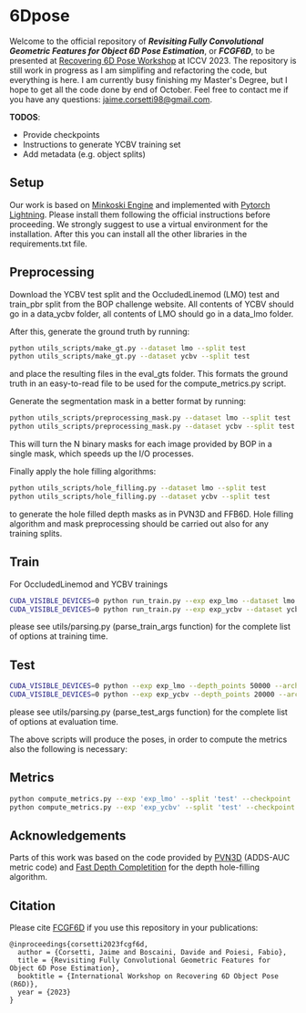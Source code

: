 # 6Dpose

Welcome to the official repository of ***Revisiting Fully Convolutional Geometric Features for Object 6D Pose Estimation***, or ***FCGF6D***,
to be presented at [Recovering 6D Pose Workshop](https://cmp.felk.cvut.cz/sixd/workshop_2023/) at ICCV 2023.
The repository is still work in progress as I am simplifing and refactoring the code, but everything is here. 
I am currently busy finishing my Master's Degree, but I hope to get all the code done by end of October.
Feel free to contact me if you have any questions: jaime.corsetti98@gmail.com.

**TODOS**:
- Provide checkpoints
- Instructions to generate YCBV training set
- Add metadata (e.g. object splits)

## Setup

Our work is based on [Minkoski Engine](https://github.com/NVIDIA/MinkowskiEngine) and implemented with [Pytorch Lightning](https://lightning.ai/docs/pytorch/stable/).
Please install them following the official instructions before proceeding.
We strongly suggest to use a virtual environment for the installation.
After this you can install all the other libraries in the requirements.txt file.

## Preprocessing

Download the YCBV test split and the OccludedLinemod (LMO) test and train_pbr split from the BOP challenge website.
All contents of YCBV should go in a data_ycbv folder, all contents of LMO should go in a data_lmo folder.

After this, generate the ground truth by running:
```bash
python utils_scripts/make_gt.py --dataset lmo --split test
python utils_scripts/make_gt.py --dataset ycbv --split test
```

and place the resulting files in the eval_gts folder.
This formats the ground truth in an easy-to-read file to be used for the compute_metrics.py script.

Generate the segmentation mask in a better format by running:
```bash
python utils_scripts/preprocessing_mask.py --dataset lmo --split test
python utils_scripts/preprocessing_mask.py --dataset ycbv --split test
```
This will turn the N binary masks for each image provided by BOP in a single mask, which speeds up the I/O processes.

Finally apply the hole filling algorithms:
```bash
python utils_scripts/hole_filling.py --dataset lmo --split test
python utils_scripts/hole_filling.py --dataset ycbv --split test
```
to generate the hole filled depth masks as in PVN3D and FFB6D.
Hole filling algorithm and mask preprocessing should be carried out also for any training splits.

## Train

For OccludedLinemod and YCBV trainings

```bash
CUDA_VISIBLE_DEVICES=0 python run_train.py --exp exp_lmo --dataset lmo --split_train 'train_pbr' --split_val 'test' --bs 8 --n_epochs 10 --freq_valid 2 --freq_save 2  --augs_erase True --augs_rgb True --depth_points 50000 --arch mink34
CUDA_VISIBLE_DEVICES=0 python run_train.py --exp exp_ycbv --dataset ycbv --split_train 'custom_train' --split_val 'test' --bs 8 --n_epochs 110 --freq_valid 10 --freq_save 10  --augs_erase True --augs_rgb True --depth_points 20000 --arch mink50
```

please see utils/parsing.py (parse_train_args function) for the complete list of options at training time.

## Test

```bash
CUDA_VISIBLE_DEVICES=0 python --exp exp_lmo --depth_points 50000 --arch mink34 --checkpoint 'epoch=0009' --split test --solver teaser
CUDA_VISIBLE_DEVICES=0 python --exp exp_ycbv --depth_points 20000 --arch mink50 --checkpoint 'epoch=0109' --split test --solver ransac
```

please see utils/parsing.py (parse_test_args function) for the complete list of options at evaluation time.

The above scripts will produce the poses, in order to compute the metrics also the following is necessary:

## Metrics


```bash
python compute_metrics.py --exp 'exp_lmo' --split 'test' --checkpoint 'epoch=0009' --solver teaser 
python compute_metrics.py --exp 'exp_ycbv' --split 'test' --checkpoint 'epoch=0109' --solver ransac 
```

## Acknowledgements

Parts of this work was based on the code provided by [PVN3D](https://github.com/ethnhe/PVN3D) (ADDS-AUC metric code) and [Fast Depth Completition](https://github.com/kujason/ip_basic) for the depth hole-filling algorithm.

## Citation

Please cite [FCGF6D](https://arxiv.org/pdf/2307.15514.pdf) if you use this repository in your publications:
```
@inproceedings{corsetti2023fcgf6d,
  author = {Corsetti, Jaime and Boscaini, Davide and Poiesi, Fabio},
  title = {Revisiting Fully Convolutional Geometric Features for Object 6D Pose Estimation},
  booktitle = {International Workshop on Recovering 6D Object Pose (R6D)},
  year = {2023}
}
```

